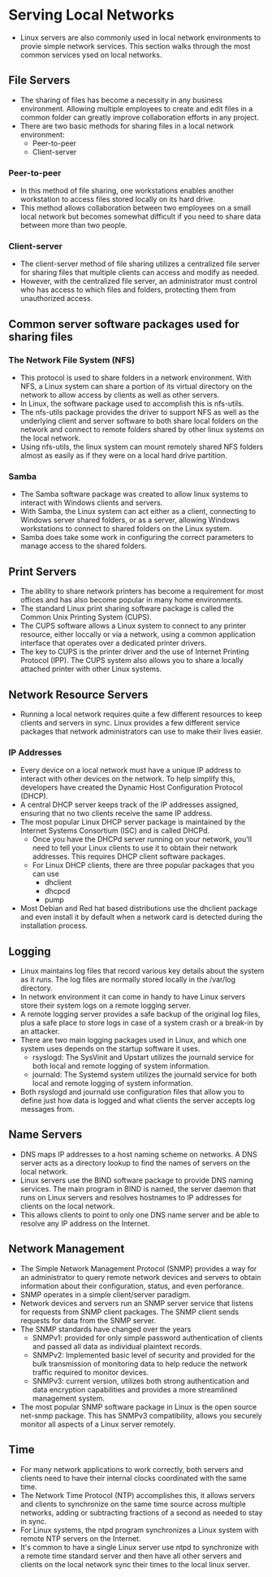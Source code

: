# Serving Local Networks
- Linux servers are also commonly used in local network environments to provie simple network services. This section walks through the most common services ysed on local networks.
## File Servers
- The sharing of files has become a necessity in any business environment. Allowing multiple employees to create and edit files in a common folder can greatly improve collaboration efforts in any project.
- There are two basic methods for sharing files in a local network environment:
  - Peer-to-peer
  - Client-server
### Peer-to-peer
- In this method of file sharing, one workstations enables another workstation to access files stored locally on its hard drive.
- This method allows collaboration between two employees on a small local network but becomes somewhat difficult if you need to share data between more than two people.
### Client-server
- The client-server method of file sharing utilizes a centralized file server for sharing files that multiple clients can access and modify as needed.
- However, with the centralized file server, an administrator must control who has access to which files and folders, protecting them from unauthorized access.
## Common server software packages used for sharing files
### The Network File System (NFS) 
- This protocol is used to share folders in a network environment. With NFS, a Linux system can share a portion of its virtual directory on the network to allow access by clients as well as other servers.
- In Linux, the software package used to accomplish this is nfs-utils.
- The nfs-utils package provides the driver to support NFS as well as the underlying client and server software to both share local folders on the network and connect to remote folders shared by other linux systems on the local network.
- Using nfs-utils, the linux system can mount remotely shared NFS folders almost as easily as if they were on a local hard drive partition.
### Samba
- The Samba software package was created to allow linux systems to interact with Windows clients and servers.
- With Samba, the Linux system can act either as a client, connecting to Windows server shared folders, or as a server, allowing Windows workstations to connect to shared folders on the Linux system.
- Samba does take some work in configuring the correct parameters to manage access to the shared folders.
## Print Servers
- The ability to share network printers has become a requirement for most offices and has also become popular in many home environments. 
- The standard Linux print sharing software package is called the Common Unix Printing System (CUPS).
- The CUPS software allows a Linux system to connect to any printer resource, either loccally or via a network, using a common application interface that operates over a dedicated printer drivers.
- The key to CUPS is the printer driver and the use of Internet Printing Protocol (IPP). The CUPS system also allows you to share a locally attached printer with other Linux systems.
## Network Resource Servers
- Running a local network requires quite a few different resources to keep clients and servers in sync. Linux provides a few different service packages that network administrators can use to make their lives easier.
### IP Addresses
- Every device on a local network must have a unique IP address to interact with other devices on the network. To help simplify this, developers have created the Dynamic Host Configuration Protocol (DHCP).
- A central DHCP server keeps track of the IP addresses assigned, ensuring that no two clients receive the same IP address.
- The most popular Linux DHCP server package is maintained by the Internet Systems Consortium (ISC) and is called DHCPd.
  - Once you have the DHCPd server running on your network, you'll need to tell your Linux clients to use it to obtain their network addresses.  This requires DHCP client software packages.
  - For Linux DHCP clients, there are three popular packages that you can use
    - dhclient
    - dhcpcd
    - pump
-  Most Debian and Red hat based distributions use the dhclient package and even install it by default when a network card is detected during the installation process.
## Logging
- Linux maintains log files that record various key details about the system as it runs. The log files are normally stored locally in the /var/log directory.
- In network environment it can come in handy to have Linux servers store their system logs on a remote logging server.
- A remote logging server provides a safe backup of the original log files, plus a safe place to store logs in case of a system crash or a break-in by an attacker.
- There are two main logging packages used in Linux, and which one system uses depends on the startup software it uses.
  - rsyslogd: The SysVinit and Upstart utilizes the journald service for both local and remote logging of system information.
  - journald: The Systemd system utilizes the journald service for both local and remote logging of system information.
- Both rsyslogd and journald use configuration files that allow you to define just how data is logged and what clients the server accepts log messages from.
## Name Servers
- DNS maps IP addresses to a host naming scheme on networks. A DNS server acts as a directory lookup to find the names of servers on the local network.
- Linux servers use the BIND software package to provide DNS naming services. The main program in BIND is named, the server daemon that runs on Linux servers and resolves hostnames to IP addresses for clients on the local network.
- This allows clients to point to only one DNS name server and be able to resolve any IP address on the Internet.
## Network Management
- The Simple Network Management Protocol (SNMP) provides a way for an administrator to query remote network devices and servers to obtain information about their configuration, status, and even perforance.
- SNMP operates in a simple client/server paradigm.
- Network devices and servers run an SNMP server service that listens for requests from SNMP client packages. The SNMP client sends requests for data from the SNMP server.
- The SNMP standards have changed over the years
  - SNMPv1: provided for only simple password authentication of clients and passed all data as individual plaintext records.
  - SNMPv2: Implemented basic level of security and provided for the bulk transmission of monitoring data to help reduce the network traffic required to monitor devices.
  - SNMPv3: current version, utilizes both strong authentication and data encryption capabilities and provides a more streamlined management system.
- The most popular SNMP software package in Linux is the open source net-snmp package. This has SNMPv3 compatibility, allows you securely monitor all aspects of a Linux server remotely.
## Time
- For many network applications to work correctly, both servers and clients need to have their internal clocks coordinated with the same time.
- The Network Time Protocol (NTP) accomplishes this, it allows servers and clients to synchronize on the same time source across multiple networks, adding or subtracting fractions of a second as needed to stay in sync.
- For Linux systems, the ntpd program synchronizes a Linux system with remote NTP servers on the Internet.
- It's common to have a single Linux server use ntpd to synchronize with a remote time standard server and then have all other servers and clients on the local network sync their times to the local linux server. 
